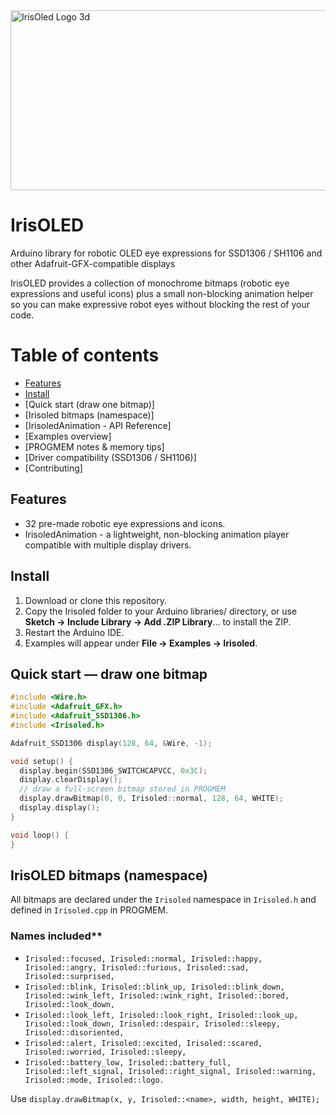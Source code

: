 <img width="896" height="288" alt="IrisOled Logo 3d" src="https://github.com/user-attachments/assets/45d72a1a-9e4f-408f-a2d3-3ade6a18af2f" />

# IrisOLED
Arduino library for robotic OLED eye expressions for SSD1306 / SH1106 and other Adafruit-GFX-compatible displays

IrisOLED provides a collection of monochrome bitmaps (robotic eye expressions and useful icons) plus a small non-blocking animation helper so you can make expressive robot eyes without blocking the rest of your code.

# Table of contents
* [Features](#features)
* [Install](#install)
* [Quick start (draw one bitmap)]
* [Irisoled bitmaps (namespace)]
* [IrisoledAnimation - API Reference]
* [Examples overview]
* [PROGMEM notes & memory tips]
* [Driver compatibility (SSD1306 / SH1106)]
* [Contributing]

## Features
* 32 pre-made robotic eye expressions and icons.
* IrisoledAnimation - a lightweight, non-blocking animation player compatible with multiple display drivers.

## Install
1. Download or clone this repository.
2. Copy the Irisoled folder to your Arduino libraries/ directory, or use **Sketch → Include Library → Add .ZIP Library**... to install the ZIP.
3. Restart the Arduino IDE.
4. Examples will appear under **File → Examples → Irisoled**.

## Quick start — draw one bitmap
```c++
#include <Wire.h>
#include <Adafruit_GFX.h>
#include <Adafruit_SSD1306.h>
#include <Irisoled.h>

Adafruit_SSD1306 display(128, 64, &Wire, -1);

void setup() {
  display.begin(SSD1306_SWITCHCAPVCC, 0x3C);
  display.clearDisplay();
  // draw a full-screen bitmap stored in PROGMEM
  display.drawBitmap(0, 0, Irisoled::normal, 128, 64, WHITE);
  display.display();
}

void loop() {
}
```

## IrisOLED bitmaps (namespace)
All bitmaps are declared under the `Irisoled` namespace in `Irisoled.h` and defined in `Irisoled.cpp` in PROGMEM.

### Names included**
* `Irisoled::focused, Irisoled::normal, Irisoled::happy, Irisoled::angry, Irisoled::furious, Irisoled::sad, Irisoled::surprised,`
* `Irisoled::blink, Irisoled::blink_up, Irisoled::blink_down, Irisoled::wink_left, Irisoled::wink_right, Irisoled::bored, Irisoled::look_down,`
* `Irisoled::look_left, Irisoled::look_right, Irisoled::look_up, Irisoled::look_down, Irisoled::despair, Irisoled::sleepy, Irisoled::disoriented,`
* `Irisoled::alert, Irisoled::excited, Irisoled::scared, Irisoled::worried, Irisoled::sleepy,`
* `Irisoled::battery_low, Irisoled::battery_full, Irisoled::left_signal, Irisoled::right_signal, Irisoled::warning, Irisoled::mode, Irisoled::logo.`

Use `display.drawBitmap(x, y, Irisoled::<name>, width, height, WHITE);`








